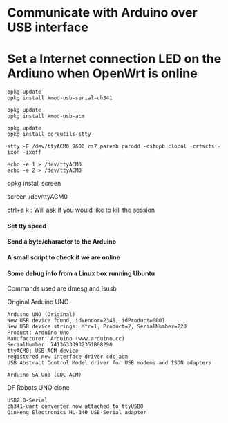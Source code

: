 
# Communicate with Arduino over USB interface

# Set a Internet connection LED on the Ardiuno when OpenWrt is online

```
opkg update
opkg install kmod-usb-serial-ch341
```


```
opkg update
opkg install kmod-usb-acm
```

```
opkg update
opkg install coreutils-stty
```

```
stty -F /dev/ttyACM0 9600 cs7 parenb parodd -cstopb clocal -crtscts -ixon -ixoff

echo -e 1 > /dev/ttyACM0
echo -e 2 > /dev/ttyACM0
```


opkg install screen

screen /dev/ttyACM0

ctrl+a k  : Will ask if you would like to kill the session


#### Set tty speed
#### Send a byte/character to the Arduino

#### A small script to check if we are online


#### Some debug info from a Linux box running Ubuntu
Commands used are dmesg and lsusb

Original Arduino UNO
```
Arduino UNO (Original)
New USB device found, idVendor=2341, idProduct=0001
New USB device strings: Mfr=1, Product=2, SerialNumber=220
Product: Arduino Uno
Manufacturer: Arduino (www.arduino.cc)
SerialNumber: 74136333932351B08290
ttyACM0: USB ACM device
registered new interface driver cdc_acm
USB Abstract Control Model driver for USB modems and ISDN adapters

Arduino SA Uno (CDC ACM)
```

DF Robots UNO clone
```
USB2.0-Serial
ch341-uart converter now attached to ttyUSB0
QinHeng Electronics HL-340 USB-Serial adapter


```
